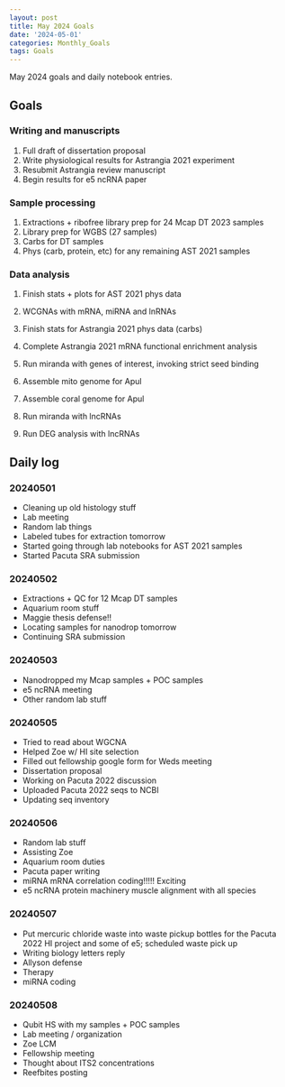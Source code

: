 ```yaml
---
layout: post
title: May 2024 Goals
date: '2024-05-01'
categories: Monthly_Goals
tags: Goals
---
```


May 2024 goals and daily notebook entries. 

## Goals  

### Writing and manuscripts 
              
1. Full draft of dissertation proposal
2. Write physiological results for Astrangia 2021 experiment 
3. Resubmit Astrangia review manuscript 
4. Begin results for e5 ncRNA paper 

### Sample processing

1. Extractions + ribofree library prep for 24 Mcap DT 2023 samples 
2. Library prep for WGBS (27 samples)
3. Carbs for DT samples 
4. Phys (carb, protein, etc) for any remaining AST 2021 samples 

### Data analysis

1. Finish stats + plots for AST 2021 phys data 
2. WCGNAs with mRNA, miRNA and lnRNAs 


1. Finish stats for Astrangia 2021 phys data (carbs)
2. Complete Astrangia 2021 mRNA functional enrichment analysis 
3. Run miranda with genes of interest, invoking strict seed binding
4. Assemble mito genome for Apul 
5. Assemble coral genome for Apul 
6. Run miranda with lncRNAs 
7. Run DEG analysis with lncRNAs

## Daily log 

### 20240501

- Cleaning up old histology stuff 
- Lab meeting 
- Random lab things 
- Labeled tubes for extraction tomorrow 
- Started going through lab notebooks for AST 2021 samples 
- Started Pacuta SRA submission

### 20240502

- Extractions + QC for 12 Mcap DT samples 
- Aquarium room stuff 
- Maggie thesis defense!! 
- Locating samples for nanodrop tomorrow 
- Continuing SRA submission

### 20240503

- Nanodropped my Mcap samples + POC samples 
- e5 ncRNA meeting 
- Other random lab stuff 

### 20240505

- Tried to read about WGCNA
- Helped Zoe w/ HI site selection 
- Filled out fellowship google form for Weds meeting 
- Dissertation proposal 
- Working on Pacuta 2022 discussion 
- Uploaded Pacuta 2022 seqs to NCBI
- Updating seq inventory 

### 20240506

- Random lab stuff 
- Assisting Zoe 
- Aquarium room duties 
- Pacuta paper writing 
- miRNA mRNA correlation coding!!!!! Exciting 
- e5 ncRNA protein machinery muscle alignment with all species

### 20240507

- Put mercuric chloride waste into waste pickup bottles for the Pacuta 2022 HI project and some of e5; scheduled waste pick up
- Writing biology letters reply 
- Allyson defense
- Therapy 
- miRNA coding 

### 20240508 

- Qubit HS with my samples + POC samples
- Lab meeting / organization
- Zoe LCM 
- Fellowship meeting 
- Thought about ITS2 concentrations 
- Reefbites posting 